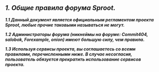 ## ***1. Общие правила форума Sproot.***
***1.1 Данный документ является официальным регламентом проекта Sproot, любые прочие таковыми называться не могут.***

***1.2 Администраторы форума (никнеймы на форуме: Commit404, salobok, Forexample, onion) имеют большую силу, чем правила.***

***1.3 Используя сервисы проекта, вы соглашаетесь со всеми правилами, перечисленными ниже. В случае несогласия, пользователь обязуется прекратить использование сервисов проекта.***
